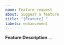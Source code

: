 ```yaml
---
name: Feature request
about: Suggest a feature
title: "[Feature] "
labels: enhancement
---
```


**Feature Description**
...
